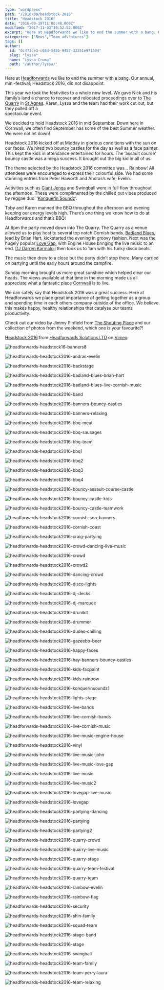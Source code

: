 ```yaml
---
type: "wordpress"
path: "/2016/09/headstock-2016"
title: "Headstock 2016"
date: "2016-09-19T11:00:48.000Z"
modified: "2017-11-03T10:52:52.000Z"
excerpt: "Here at Headforwards we like to end the summer with a bang. Our annual, mini-festival; Headstock 2016, did not disappoint. This year we took the festivities to a whole new level. We gave Nick and his family’s land a chance to recover and relocated proceedings over to The Quarry in St Agnes. Karen, Lyssa and …"
categories: ["News","Team adventures"]
tags: []
author:
  id: "0c471ce3-c08d-545b-9457-33251e971504"
  slug: "lyssa"
  name: "Lyssa Crump"
  path: "/author/lyssa/"
---
```

Here at [Headforwards](https://www.headforwards.com/) we like to end the summer with a bang. Our annual, mini-festival; Headstock 2016, did not disappoint.

This year we took the festivities to a whole new level. We gave Nick and his family’s land a chance to recover and relocated proceedings over to [The Quarry](http://www.geograph.org.uk/photo/3211238) in [St Agnes](http://www.st-agnes.com/). Karen, Lyssa and the team had their work cut out, but they pulled off a  
spectacular event.

We decided to hold Headstock 2016 in mid September. Down here in Cornwall, we often find September has some of the best Summer weather. We were not let down!

Headstock 2016 kicked off at Midday in glorious conditions with the sun on our faces. We hired two bouncy castles for the day as well as a face painter. This kept the kids in attendance entertained for hours. The ‘assault course’ bouncy castle was a mega success. It brought out the big kid in all of us.

The theme selected by the Headstock 2016 committee was… Rainbow! All attendees were encouraged to express their colourful side. We had some stunning entries from Peter Haworth and Andras’s wife; Evelin.

Activities such as [Giant Jenga](http://www.jenga.com/) and Swingball were in full flow throughout the afternoon. These were complimented by the chilled out vibes produced by reggae duo: ‘[Konquerin Soundz](https://www.facebook.com/Konquerin-soundz-649466558406799/)‘.

Toby and Karen manned the BBQ throughout the afternoon and evening keeping our energy levels high. There’s one thing we know how to do at Headforwards and that’s BBQ!

At 6pm the party moved down into The Quarry. The Quarry as a venue allowed us to play host to several top notch Cornish bands. [Badland Blues](https://www.facebook.com/badlandsblues/), lead by Brian Hart, kickstarted the evening in groovy fashion. Next was the hugely popular [Love Gap](https://www.facebook.com/Love-Gap-128167490576442/), with Engine House bringing the live music to an end. [DJ Darren Karmaloji](https://www.facebook.com/KARMALOJl) then took us to 1am with his funky disco beats.

The music then drew to a close but the party didn’t stop there. Many carried on partying until the early hours around the campfire.

Sunday morning brought us more great sunshine which helped clear our heads. The views available at that time in the morning made us all appreciate what a fantastic place [Cornwall](http://www.cornwalls.co.uk/top_ten/beaches.htm) is to live.

We can safely say that Headstock 2016 was a great success. Here at Headforwards we place great importance of getting together as a group and spending time in each others company outside of the office. We believe this makes happy, healthy relationships that catalyse our teams productivity.

Check out our video by Jimmy Pinfield from [The Shouting Place](http://theshoutingplace.co.uk/) and our collection of photos from the weekend, which one is your favourite?!

[Headstock 2016](https://vimeo.com/185309557) from [Headforwards Solutions LTD](https://vimeo.com/headforwards) on [Vimeo](https://vimeo.com).


<section class="gallery">


![headforwards-headstock16-banners8](/wp-content/uploads/2016/10/Headforwards-Headstock16-Banners8.jpg)

![headforwards-headstock2016-andras-evelin](/wp-content/uploads/2016/10/Headforwards-Headstock2016-Andras-Evelin.jpg)

![headforwards-headstock2016-backstage](/wp-content/uploads/2016/10/Headforwards-Headstock2016-Backstage.jpg)

![headforwards-headstock2016-badland-blues-brian-hart](/wp-content/uploads/2016/10/Headforwards-Headstock2016-Badland-Blues-Brian-Hart.jpg)

![headforwards-headstock2016-badland-blues-live-cornish-music](/wp-content/uploads/2016/10/Headforwards-Headstock2016-Badland-Blues-Live-Cornish-Music.jpg)

![headforwards-headstock2016-band](/wp-content/uploads/2016/10/Headforwards-Headstock2016-Band.jpg)

![headforwards-headstock2016-banners-bouncy-castles](/wp-content/uploads/2016/10/Headforwards-Headstock2016-Banners-Bouncy-Castles.jpg)

![headforwards-headstock2016-banners-relaxing](/wp-content/uploads/2016/10/Headforwards-Headstock2016-Banners-Relaxing.jpg)

![headforwards-headstock2016-bbq-meat](/wp-content/uploads/2016/10/Headforwards-Headstock2016-BBQ-Meat.jpg)

![headforwards-headstock2016-bbq-sausages](/wp-content/uploads/2016/10/Headforwards-Headstock2016-BBQ-Sausages.jpg)

![headforwards-headstock2016-bbq-team](/wp-content/uploads/2016/10/Headforwards-Headstock2016-BBQ-Team.jpg)

![headforwards-headstock2016-bbq1](/wp-content/uploads/2016/10/Headforwards-Headstock2016-BBQ1.jpg)

![headforwards-headstock2016-bbq2](/wp-content/uploads/2016/10/Headforwards-Headstock2016-BBQ2.jpg)

![headforwards-headstock2016-bbq3](/wp-content/uploads/2016/10/Headforwards-Headstock2016-BBQ3.jpg)

![headforwards-headstock2016-bbq4](/wp-content/uploads/2016/10/Headforwards-Headstock2016-BBQ4.jpg)

![headforwards-headstock2016-bouncy-assault-course-castle](/wp-content/uploads/2016/10/Headforwards-Headstock2016-Bouncy-Assault-Course-Castle.jpg)

![headforwards-headstock2016-bouncy-castle-kids](/wp-content/uploads/2016/10/Headforwards-Headstock2016-Bouncy-Castle-Kids.jpg)

![headforwards-headstock2016-bouncy-castle-teamwork](/wp-content/uploads/2016/10/Headforwards-Headstock2016-Bouncy-Castle-Teamwork.jpg)

![headforwards-headstock2016-cornish-sea-banners](/wp-content/uploads/2016/10/Headforwards-Headstock2016-Cornish-Sea-Banners.jpg)

![headforwards-headstock2016-cornish-coast](/wp-content/uploads/2016/10/Headforwards-Headstock2016-Cornish-Coast.jpg)

![headforwards-headstock2016-craig-partying](/wp-content/uploads/2016/10/Headforwards-Headstock2016-Craig-Partying.jpg)

![headforwards-headstock2016-crowd-dancing-live-music](/wp-content/uploads/2016/10/Headforwards-Headstock2016-Crowd-Dancing-Live-Music.jpg)

![headforwards-headstock2016-crowd](/wp-content/uploads/2016/10/Headforwards-Headstock2016-Crowd.jpg)

![headforwards-headstock2016-crowd2](/wp-content/uploads/2016/10/Headforwards-Headstock2016-Crowd2.jpg)

![headforwards-headstock2016-dancing-crowd](/wp-content/uploads/2016/10/Headforwards-Headstock2016-Dancing-Crowd.jpg)

![headforwards-headstock2016-disco-lights](/wp-content/uploads/2016/10/Headforwards-Headstock2016-Disco-lights.jpg)

![headforwards-headstock2016-dj-decks](/wp-content/uploads/2016/10/Headforwards-Headstock2016-DJ-Decks.jpg)

![headforwards-headstock2016-dj-marquee](/wp-content/uploads/2016/10/Headforwards-Headstock2016-DJ-Marquee.jpg)

![headforwards-headstock2016-drumkit](/wp-content/uploads/2016/10/Headforwards-Headstock2016-Drumkit.jpg)

![headforwards-headstock2016-drummer](/wp-content/uploads/2016/10/Headforwards-Headstock2016-Drummer.jpg)

![headforwards-headstock2016-dudes-chilling](/wp-content/uploads/2016/10/Headforwards-Headstock2016-Dudes-Chilling.jpg)

![headforwards-headstock2016-gazeebo-beer](/wp-content/uploads/2016/10/Headforwards-Headstock2016-Gazeebo-Beer.jpg)

![headforwards-headstock2016-happy-faces](/wp-content/uploads/2016/10/Headforwards-Headstock2016-Happy-Faces.jpg)

![headforwards-headstock2016-hay-banners-bouncy-castles](/wp-content/uploads/2016/10/Headforwards-Headstock2016-Hay-Banners-Bouncy-Castles.jpg)

![headforwards-headstock2016-kids-facpaint](/wp-content/uploads/2016/10/Headforwards-Headstock2016-Kids-FacPaint.jpg)

![headforwards-headstock2016-kids-rainbow](/wp-content/uploads/2016/10/Headforwards-Headstock2016-Kids-Rainbow.jpg)

![headforwards-headstock2016-konquerinsoundz1](/wp-content/uploads/2016/10/Headforwards-Headstock2016-KonquerinSoundz1.jpg)

![headforwards-headstock2016-lights-stage](/wp-content/uploads/2016/10/Headforwards-Headstock2016-Lights-Stage.jpg)

![headforwards-headstock2016-live-bands](/wp-content/uploads/2016/10/Headforwards-Headstock2016-Live-Bands.jpg)

![headforwards-headstock2016-live-cornish-bands](/wp-content/uploads/2016/10/Headforwards-Headstock2016-Live-Cornish-Bands.jpg)

![headforwards-headstock2016-live-cornish-music](/wp-content/uploads/2016/10/Headforwards-Headstock2016-Live-Cornish-Music.jpg)

![headforwards-headstock2016-live-music-engine-house](/wp-content/uploads/2016/10/Headforwards-Headstock2016-Live-Music-Engine-House.jpg)

![headforwards-headstock2016-vinyl](/wp-content/uploads/2016/10/Headforwards-Headstock2016-Vinyl.jpg)

![headforwards-headstock2016-live-music-john](/wp-content/uploads/2016/10/Headforwards-Headstock2016-Live-Music-John.jpg)

![headforwards-headstock2016-live-music-love-gap](/wp-content/uploads/2016/10/Headforwards-Headstock2016-Live-Music-Love-Gap.jpg)

![headforwards-headstock2016-live-music](/wp-content/uploads/2016/10/Headforwards-Headstock2016-Live-Music.jpg)

![headforwards-headstock2016-live-music2](/wp-content/uploads/2016/10/Headforwards-Headstock2016-Live-Music2.jpg)

![headforwards-headstock2016-lovegap-live-music](/wp-content/uploads/2016/10/Headforwards-Headstock2016-LoveGap-Live-Music.jpg)

![headforwards-headstock2016-lovegap](/wp-content/uploads/2016/10/Headforwards-Headstock2016-LoveGap.jpg)

![headforwards-headstock2016-partying-dancing](/wp-content/uploads/2016/10/Headforwards-Headstock2016-Partying-Dancing.jpg)

![headforwards-headstock2016-partying](/wp-content/uploads/2016/10/Headforwards-Headstock2016-Partying.jpg)

![headforwards-headstock2016-partying2](/wp-content/uploads/2016/10/Headforwards-Headstock2016-Partying2.jpg)

![headforwards-headstock2016-quarry-crowd](/wp-content/uploads/2016/10/Headforwards-Headstock2016-Quarry-Crowd.jpg)

![headforwards-headstock2016-quarry-live-music](/wp-content/uploads/2016/10/Headforwards-Headstock2016-Quarry-Live-Music.jpg)

![headforwards-headstock2016-quarry-stage](/wp-content/uploads/2016/10/Headforwards-Headstock2016-Quarry-Stage.jpg)

![headforwards-headstock2016-quarry-team-festival](/wp-content/uploads/2016/10/Headforwards-Headstock2016-Quarry-Team-Festival.jpg)

![headforwards-headstock2016-quarry-team](/wp-content/uploads/2016/10/Headforwards-Headstock2016-Quarry-Team.jpg)

![headforwards-headstock2016-rainbow-evelin](/wp-content/uploads/2016/10/Headforwards-Headstock2016-Rainbow-Evelin.jpg)

![headforwards-headstock2016-rainbow-flag](/wp-content/uploads/2016/10/Headforwards-Headstock2016-Rainbow-Flag.jpg)

![headforwards-headstock2016-security](/wp-content/uploads/2016/10/Headforwards-Headstock2016-Security.jpg)

![headforwards-headstock2016-shin-family](/wp-content/uploads/2016/10/Headforwards-Headstock2016-Shin-Family.jpg)

![headforwards-headstock2016-squad-team](/wp-content/uploads/2016/10/Headforwards-Headstock2016-Squad-Team.jpg)

![headforwards-headstock2016-stage-band](/wp-content/uploads/2016/10/Headforwards-Headstock2016-Stage-Band.jpg)

![headforwards-headstock2016-stage](/wp-content/uploads/2016/10/Headforwards-Headstock2016-Stage.jpg)

![headforwards-headstock2016-swingball](/wp-content/uploads/2016/10/Headforwards-Headstock2016-Swingball.jpg)

![headforwards-headstock2016-team-family](/wp-content/uploads/2016/10/Headforwards-Headstock2016-Team-Family.jpg)

![headforwards-headstock2016-team-perry-laura](/wp-content/uploads/2016/10/Headforwards-Headstock2016-Team-Perry-Laura.jpg)

![headforwards-headstock2016-team-relaxing](/wp-content/uploads/2016/10/Headforwards-Headstock2016-Team-Relaxing.jpg)

</section>

